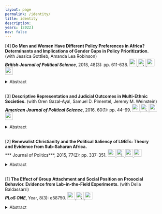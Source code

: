 ```yaml
---
layout: page
permalink: /identity/
title: identity
description: 
years: [2022]
nav: false
---
```




<!---2018 Paper #4--->
[4] **Do Men and Women Have Different Policy Preferences in Africa? Determinants and Implications of Gender Gaps in Policy Prioritization.** (with Jessica Gottlieb, Amanda Lea Robinson)   
***British Journal of Political Science***, 2018, 48(3): pp. 611-638.
<a href="https://www.cambridge.org/core/journals/british-journal-of-political-science/article/abs/do-men-and-women-have-different-policy-preferences-in-africa-determinants-and-implications-of-gender-gaps-in-policy-prioritization/CE824A46AE39D05FC79900C50DCEC0C4">
  <img alt="webpage" src="{{ site.baseurl }}/assets/img/webpage.png" alt="drawing" width="25"/>
</a>
<a href="/assets/pdf/2018_BJPS_Identity_do_men_and_women.pdf" target="_blank" rel="noopener noreferrer">
  <img alt="pdf" src="{{ site.baseurl }}/assets/img/pdf.png" alt="drawing" width="25"/>
</a>
<a href="/assets/pdf/2018_BJPS_Identity_do_men_and_women_appendix.pdf" target="_blank" rel="noopener noreferrer">
  <img alt="appendix" src="{{ site.baseurl }}/assets/img/appendix.png" alt="drawing" width="25"/>
</a>
<a href="https://dataverse.harvard.edu/dataset.xhtml?persistentId=doi:10.7910/DVN/ZIWLCJ">
  <img alt="replication" src="{{ site.baseurl }}/assets/img/data.png" alt="drawing" width="25"/>
</a>
<details>
  <summary>Abstract</summary>
Policies designed to increase women’s representation in Africa are often motivated by the assumption that men and women have different policy preferences. This article finds that gender differences in policy priorities are actually quite small on average, but vary significantly across policy domains and countries. The study leverages this variation to show that the economic and social empowerment of women influences the size of gender gaps in the prioritization of two important domains. In particular, women’s participation in the labor force – an indicator of economic empowerment – narrows the gender gap in the prioritization of infrastructure investment and access to clean water, while social vulnerability widens the gap on prioritizing infrastructure investment. Finally, the article shows that the places where women and men have the most divergent policy preferences – and thus where formal representation is most important – are precisely the places where women are currently the most poorly represented and least active in formal politics.
</details>



<br />



<!---2016 Paper #2--->
[3] **Descriptive Representation and Judicial Outcomes in Multi-Ethnic Societies.** (with Oren Gazal-Ayal, Samuel D. Pimentel, Jeremy M. Weinstein)   
***American Journal of Political Science***, 2016, 60(1): pp. 44–69.
<a href="https://onlinelibrary.wiley.com/doi/abs/10.1111/ajps.12187">
  <img alt="webpage" src="{{ site.baseurl }}/assets/img/webpage.png" alt="drawing" width="25"/>
</a>
<a href="/assets/pdf/2016_AJPS_Identity_descriptive_representation.pdf" target="_blank" rel="noopener noreferrer">
  <img alt="pdf" src="{{ site.baseurl }}/assets/img/pdf.png" alt="drawing" width="25"/>
</a>
<a href="/assets/pdf/2016_AJPS_Identity_descriptive_representation_appendix.pdf" target="_blank" rel="noopener noreferrer">
  <img alt="appendix" src="{{ site.baseurl }}/assets/img/appendix.png" alt="drawing" width="25"/>
</a>
<a href="https://dataverse.harvard.edu/dataset.xhtml?persistentId=doi:10.7910/DVN/28870">
  <img alt="replication" src="{{ site.baseurl }}/assets/img/data.png" alt="drawing" width="25"/>
</a>
<details>
  <summary>Abstract</summary>
The extent to which judicial outcomes depend on judges' identities is a central question in multiethnic societies. Past work on the impact of the racial composition of appellate courts has narrowly focused on civil rights cases in the United States. We expand this literature by testing for ethnicity-based panel effects in criminal appeals in Israel. Using randomness in the assignment of cases to panels, we find that appeal outcomes for Jewish defendants are independent of panels' ethnic composition. By contrast, panel composition is highly consequential for Arab defendants, who receive more lenient punishments when their case is heard by a panel that includes at least one Arab judge, compared to all-Jewish panels. The magnitude of these effects is sizable: a 14–20% reduction in incarceration and a 15–26% reduction in prison sentencing. These findings contribute to recent debates on the relationship between descriptive representation and substantive outcomes in judicial bodies.
</details>



<br />





<!---2015 Paper #1--->
[2] **Renewalist Christianity and the Political Saliency of LGBTs: Theory and Evidence from Sub-Saharan Africa.**  
*** Journal of Politics***, 2015, 77(2): pp. 337-351.
<a href="https://www.journals.uchicago.edu/doi/abs/10.1086/679596">
  <img alt="webpage" src="{{ site.baseurl }}/assets/img/webpage.png" alt="drawing" width="25"/>
</a>
<a href="/assets/pdf/2015_JoP_Identity_renewalist_christianity.pdf" target="_blank" rel="noopener noreferrer">
  <img alt="pdf" src="{{ site.baseurl }}/assets/img/pdf.png" alt="drawing" width="25"/>
</a>
<a href="/assets/pdf/2015_JoP_Identity_renewalist_christianity_appendix.pdf" target="_blank" rel="noopener noreferrer">
  <img alt="appendix" src="{{ site.baseurl }}/assets/img/appendix.png" alt="drawing" width="25"/>
</a>
<a href="https://dataverse.harvard.edu/dataset.xhtml?persistentId=doi:10.7910/DVN/I7KXPA">
  <img alt="replication" src="{{ site.baseurl }}/assets/img/data.png" alt="drawing" width="25"/>
</a>
<details>
  <summary>Abstract</summary>
One key political development in the past decade in many, but not all, countries across Africa has been the growing saliency of morality politics in general, and of lesbian, gay, bisexual, and transgender (LGBT) politics in particular. I argue that the uneven upward trend in the political saliency of LGBTs is closely related to two recent political processes: (1) a rapid growth of Pentecostal, Evangelical, and related Renewalist or Spirit-filled churches (demand-side factor) and (2) a democratization process leading to heightened political competition (supply side). To evaluate the above proposition, I created an original, fine-grained longitudinal dataset of media coverage of LGBTs in Africa, which I use as a measure of issue saliency. Using a series of negative binomial regression models, I find robust evidence that the saliency of LGBTs increases with a country’s population share of Renewalist Christians and that this effect increases with rising levels of political competition.
</details>


<br />





<!---2013 Paper #1--->
[1] **The Effect of Group Attachment and Social Position on Prosocial Behavior. Evidence from Lab-in-the-Field Experiments.** (with Delia Baldassarri)   
***PLoS ONE***, Year, 8(3): e58750.
<a href="https://journals.plos.org/plosone/article?id=10.1371/journal.pone.0058750">
  <img alt="webpage" src="{{ site.baseurl }}/assets/img/webpage.png" alt="drawing" width="25"/>
</a>
<a href="/assets/pdf/2013_PLosOne_Identity_the_effect_of_group_attachment.pdf" target="_blank" rel="noopener noreferrer">
  <img alt="pdf" src="{{ site.baseurl }}/assets/img/pdf.png" alt="drawing" width="25"/>
</a>
<a href="/assets/pdf/2013_PLosOne_Identity_the_effect_of_group_attachment_appendix.pdf" target="_blank" rel="noopener noreferrer">
  <img alt="appendix" src="{{ site.baseurl }}/assets/img/appendix.png" alt="drawing" width="25"/>
</a>
<details>
  <summary>Abstract</summary>
Social life is regulated by norms of fairness that constrain selfish behavior. While a substantial body of scholarship on prosocial behavior has provided evidence of such norms, large inter- and intra-personal variation in prosocial behavior still needs to be explained. The article identifies two social-structural dimensions along which people's generosity varies systematically: group attachment and social position. We conducted lab-in-the-field experiments involving 2,597 members of producer organizations in rural Uganda. Using different variants of the dictator game, we demonstrate that group attachment positively affects prosocial behavior, and that this effect is not simply the by-product of the degree of proximity between individuals. Second, we show that occupying a formal position in an organization or community leads to greater generosity toward in-group members. Taken together, our findings show that prosocial behavior is not an invariant social trait; rather, it varies according to individuals' relative position in the social structure.
</details>



<br />


